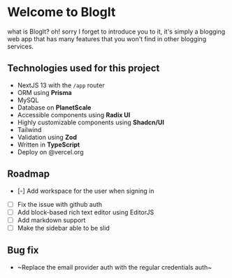 # Welcome to BlogIt

what is BlogIt? oh! sorry I forget to introduce you to it, it's simply a blogging web app that has many features that you won't find in other blogging services.

## Technologies used for this project

- NextJS 13 with the `/app` router
- ORM using **Prisma**
- MySQL
- Database on **PlanetScale**
- Accessible components using **Radix UI**
- Highly customizable components using **Shadcn/UI**
- Tailwind
- Validation using **Zod**
- Written in **TypeScript**
- Deploy on @vercel.org

## Roadmap

- [-] Add workspace for the user when signing in
- [ ] Fix the issue with github auth
- [ ] Add block-based rich text editor using EditorJS
- [ ] Add markdown support
- [ ] Make the sidebar able to be slid

## Bug fix

- ~Replace the email provider auth with the regular credentials auth~
